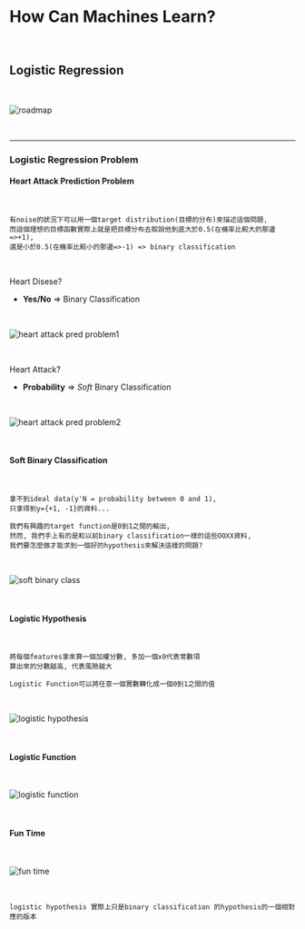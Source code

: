 # How Can Machines Learn?

<br />

## Logistic Regression

<br />

![roadmap]()

<br />

***

### Logistic Regression Problem

#### Heart Attack Prediction Problem

<br />

```
有noise的狀況下可以用一個target distribution(目標的分布)來描述這個問題,
而這個理想的目標函數實際上就是把目標分布去取說他到底大於0.5(在機率比較大的那邊=>+1), 
還是小於0.5(在機率比較小的那邊=>-1) => binary classification
```

<br />

Heart Disese? 
* **Yes/No** => Binary Classification

<br />

![heart attack pred problem1]()

<br />

Heart Attack?
* **Probability** => *Soft* Binary Classification

<br />

![heart attack pred problem2]()

<br />

#### Soft Binary Classification

<br />

```
拿不到ideal data(y'N = probability between 0 and 1),
只拿得到y={+1, -1}的資料...

我們有興趣的target function是0到1之間的輸出,
然而, 我們手上有的是和以前binary classification一樣的這些OOXX資料,
我們要怎麼做才能求到一個好的hypothesis來解決這樣的問題?
```

<br />

![soft binary class]()

<br />

#### Logistic Hypothesis

<br />

```
將每個features拿來算一個加權分數, 多加一個x0代表常數項
算出來的分數越高, 代表風險越大

Logistic Function可以將任意一個實數轉化成一個0到1之間的值
```

<br />

![logistic hypothesis]()

<br />

#### Logistic Function

<br />

![logistic function]()

<br />

#### Fun Time

<br />

![fun time]()

<br />

```
logistic hypothesis 實際上只是binary classification 的hypothesis的一個相對應的版本
```

<br />







